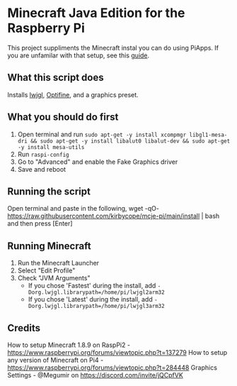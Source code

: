 # Minecraft Java Edition for the Raspberry Pi
This project suppliments the Minecraft instal you can do using PiApps. If you are unfamilar with that setup, see this [guide](https://flynnsforge.com/easily-install-minecraft-java-edition-on-the-raspberry-pi4/).

## What this script does
Installs [lwjgl](https://www.lwjgl.org/), [Optifine](https://www.optifine.net/home), and a graphics preset.

## What you should do first
1. Open terminal and run `sudo apt-get -y install xcompmgr libgl1-mesa-dri && sudo apt-get -y install libalut0 libalut-dev && sudo apt-get -y install mesa-utils`
1. Run `raspi-config`
1. Go to "Advanced" and enable the Fake Graphics driver
1. Save and reboot

## Running the script
Open terminal and paste in the following, wget -qO- https://raw.githubusercontent.com/kirbycope/mcje-pi/main/install | bash and then press [Enter]

## Running Minecraft
1. Run the Minecraft Launcher
1. Select "Edit Profile"
1. Check "JVM Arguments"
   - If you chose 'Fastest' during the install, add `-Dorg.lwjgl.librarypath=/home/pi/lwjgl2arm32`
   - If you chose 'Latest' during the install, add `-Dorg.lwjgl.librarypath=/home/pi/lwjgl3arm32`

## Credits
How to setup Minecraft 1.8.9 on RaspPi2 - https://www.raspberrypi.org/forums/viewtopic.php?t=137279
How to setup any version of Minecraft on Pi4 - https://www.raspberrypi.org/forums/viewtopic.php?t=284448
Graphics Settings - @Megumir on https://discord.com/invite/jQCpfVK
